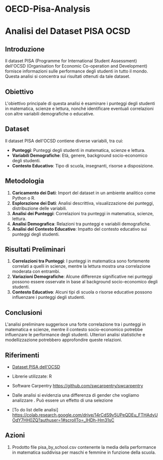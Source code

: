 # OECD-Pisa-Analysis
# Analisi del Dataset PISA OCSD

## Introduzione
Il dataset PISA (Programme for International Student Assessment) dell'OCSD (Organisation for Economic Co-operation and Development) fornisce informazioni  sulle performance degli studenti in tutto il mondo. Questa analisi si concentra sui risultati ottenuti da tale dataset.

## Obiettivo
L'obiettivo principale di questa analisi è esaminare i punteggi degli studenti in matematica, scienze e lettura, nonché identificare eventuali correlazioni con altre variabili demografiche o educative.

## Dataset
Il dataset PISA dell'OCSD contiene diverse variabili, tra cui:
- **Punteggi**: Punteggi degli studenti in matematica, scienze e lettura.
- **Variabili Demografiche**: Età, genere, background socio-economico degli studenti.
- **Contesto Educativo**: Tipo di scuola, insegnanti, risorse a disposizione.

## Metodologia
1. **Caricamento dei Dati**: Import del dataset in un ambiente analitico come Python o R.
2. **Esplorazione dei Dati**: Analisi descrittiva, visualizzazione dei punteggi, distribuzione delle variabili.
3. **Analisi dei Punteggi**: Correlazioni tra punteggi in matematica, scienze, lettura.
4. **Analisi Demografica**: Relazioni tra punteggi e variabili demografiche.
5. **Analisi del Contesto Educativo**: Impatto del contesto educativo sui punteggi degli studenti.

## Risultati Preliminari
1. **Correlazioni tra Punteggi**: I punteggi in matematica sono fortemente correlati a quelli in scienze, mentre la lettura mostra una correlazione moderata con entrambi.
2. **Variazioni Demografiche**: Alcune differenze significative nei punteggi possono essere osservate in base al background socio-economico degli studenti.
3. **Contesto Educativo**: Alcuni tipi di scuola o risorse educative possono influenzare i punteggi degli studenti.

## Conclusioni
L'analisi preliminare suggerisce una forte correlazione tra i punteggi in matematica e scienze, mentre il contesto socio-economico potrebbe influenzare le performance degli studenti. Ulteriori analisi statistiche e modellizzazione potrebbero approfondire queste relazioni.

## Riferimenti
- [Dataset PISA dell'OCSD](link_al_dataset)
- Librerie utilizzate: R 
- Software Carpentry https://github.com/swcarpentry/swcarpentry

- Dalle analisi si evidenzia una differenza di gender che vogliamo analizzare . Può essere un effetto di una selezione 

- [To do list delle analisi]
https://colab.research.google.com/drive/14rCdS9v5UPeQDEu_FTHAdyUOdY7HH0ZQ?authuser=1#scrollTo=_IHDh-Hm31sC

## Azioni
1. Prodotto file pisa_by_school.csv contenente la media della performance in matematica suddivisa per maschi e femmine in funzione della scuola. 
